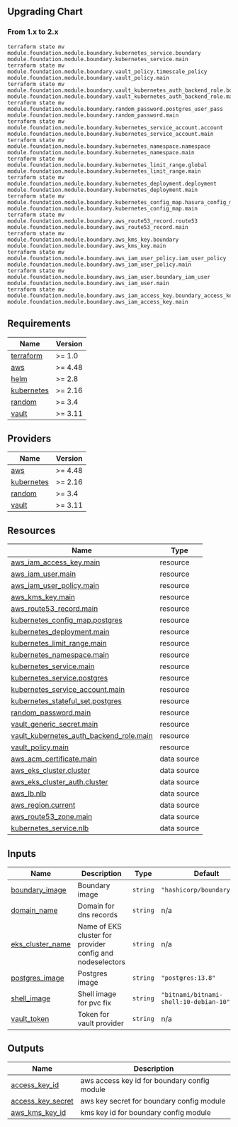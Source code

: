 ## Upgrading Chart
### From 1.x to 2.x

```console
terraform state mv module.foundation.module.boundary.kubernetes_service.boundary module.foundation.module.boundary.kubernetes_service.main
terraform state mv module.foundation.module.boundary.vault_policy.timescale_policy module.foundation.module.boundary.vault_policy.main
terraform state mv  module.foundation.module.boundary.vault_kubernetes_auth_backend_role.boundary  module.foundation.module.boundary.vault_kubernetes_auth_backend_role.main
terraform state mv module.foundation.module.boundary.random_password.postgres_user_pass module.foundation.module.boundary.random_password.main
terraform state mv module.foundation.module.boundary.kubernetes_service_account.account  module.foundation.module.boundary.kubernetes_service_account.main
terraform state mv module.foundation.module.boundary.kubernetes_namespace.namespace module.foundation.module.boundary.kubernetes_namespace.main
terraform state mv module.foundation.module.boundary.kubernetes_limit_range.global module.foundation.module.boundary.kubernetes_limit_range.main
terraform state mv module.foundation.module.boundary.kubernetes_deployment.deployment module.foundation.module.boundary.kubernetes_deployment.main
terraform state mv module.foundation.module.boundary.kubernetes_config_map.hasura_config_map module.foundation.module.boundary.kubernetes_config_map.main
terraform state mv module.foundation.module.boundary.aws_route53_record.route53 module.foundation.module.boundary.aws_route53_record.main
terraform state mv module.foundation.module.boundary.aws_kms_key.boundary  module.foundation.module.boundary.aws_kms_key.main
terraform state mv module.foundation.module.boundary.aws_iam_user_policy.iam_user_policy module.foundation.module.boundary.aws_iam_user_policy.main
terraform state mv module.foundation.module.boundary.aws_iam_user.boundary_iam_user module.foundation.module.boundary.aws_iam_user.main
terraform state mv module.foundation.module.boundary.aws_iam_access_key.boundary_access_key  module.foundation.module.boundary.aws_iam_access_key.main
```


<!-- BEGIN_TF_DOCS -->
## Requirements

| Name | Version |
|------|---------|
| <a name="requirement_terraform"></a> [terraform](#requirement\_terraform) | >= 1.0 |
| <a name="requirement_aws"></a> [aws](#requirement\_aws) | >= 4.48 |
| <a name="requirement_helm"></a> [helm](#requirement\_helm) | >= 2.8 |
| <a name="requirement_kubernetes"></a> [kubernetes](#requirement\_kubernetes) | >= 2.16 |
| <a name="requirement_random"></a> [random](#requirement\_random) | >= 3.4 |
| <a name="requirement_vault"></a> [vault](#requirement\_vault) | >= 3.11 |

## Providers

| Name | Version |
|------|---------|
| <a name="provider_aws"></a> [aws](#provider\_aws) | >= 4.48 |
| <a name="provider_kubernetes"></a> [kubernetes](#provider\_kubernetes) | >= 2.16 |
| <a name="provider_random"></a> [random](#provider\_random) | >= 3.4 |
| <a name="provider_vault"></a> [vault](#provider\_vault) | >= 3.11 |

## Resources

| Name | Type |
|------|------|
| [aws_iam_access_key.main](https://registry.terraform.io/providers/hashicorp/aws/latest/docs/resources/iam_access_key) | resource |
| [aws_iam_user.main](https://registry.terraform.io/providers/hashicorp/aws/latest/docs/resources/iam_user) | resource |
| [aws_iam_user_policy.main](https://registry.terraform.io/providers/hashicorp/aws/latest/docs/resources/iam_user_policy) | resource |
| [aws_kms_key.main](https://registry.terraform.io/providers/hashicorp/aws/latest/docs/resources/kms_key) | resource |
| [aws_route53_record.main](https://registry.terraform.io/providers/hashicorp/aws/latest/docs/resources/route53_record) | resource |
| [kubernetes_config_map.postgres](https://registry.terraform.io/providers/hashicorp/kubernetes/latest/docs/resources/config_map) | resource |
| [kubernetes_deployment.main](https://registry.terraform.io/providers/hashicorp/kubernetes/latest/docs/resources/deployment) | resource |
| [kubernetes_limit_range.main](https://registry.terraform.io/providers/hashicorp/kubernetes/latest/docs/resources/limit_range) | resource |
| [kubernetes_namespace.main](https://registry.terraform.io/providers/hashicorp/kubernetes/latest/docs/resources/namespace) | resource |
| [kubernetes_service.main](https://registry.terraform.io/providers/hashicorp/kubernetes/latest/docs/resources/service) | resource |
| [kubernetes_service.postgres](https://registry.terraform.io/providers/hashicorp/kubernetes/latest/docs/resources/service) | resource |
| [kubernetes_service_account.main](https://registry.terraform.io/providers/hashicorp/kubernetes/latest/docs/resources/service_account) | resource |
| [kubernetes_stateful_set.postgres](https://registry.terraform.io/providers/hashicorp/kubernetes/latest/docs/resources/stateful_set) | resource |
| [random_password.main](https://registry.terraform.io/providers/hashicorp/random/latest/docs/resources/password) | resource |
| [vault_generic_secret.main](https://registry.terraform.io/providers/hashicorp/vault/latest/docs/resources/generic_secret) | resource |
| [vault_kubernetes_auth_backend_role.main](https://registry.terraform.io/providers/hashicorp/vault/latest/docs/resources/kubernetes_auth_backend_role) | resource |
| [vault_policy.main](https://registry.terraform.io/providers/hashicorp/vault/latest/docs/resources/policy) | resource |
| [aws_acm_certificate.main](https://registry.terraform.io/providers/hashicorp/aws/latest/docs/data-sources/acm_certificate) | data source |
| [aws_eks_cluster.cluster](https://registry.terraform.io/providers/hashicorp/aws/latest/docs/data-sources/eks_cluster) | data source |
| [aws_eks_cluster_auth.cluster](https://registry.terraform.io/providers/hashicorp/aws/latest/docs/data-sources/eks_cluster_auth) | data source |
| [aws_lb.nlb](https://registry.terraform.io/providers/hashicorp/aws/latest/docs/data-sources/lb) | data source |
| [aws_region.current](https://registry.terraform.io/providers/hashicorp/aws/latest/docs/data-sources/region) | data source |
| [aws_route53_zone.main](https://registry.terraform.io/providers/hashicorp/aws/latest/docs/data-sources/route53_zone) | data source |
| [kubernetes_service.nlb](https://registry.terraform.io/providers/hashicorp/kubernetes/latest/docs/data-sources/service) | data source |

## Inputs

| Name | Description | Type | Default | Required |
|------|-------------|------|---------|:--------:|
| <a name="input_boundary_image"></a> [boundary\_image](#input\_boundary\_image) | Boundary image | `string` | `"hashicorp/boundary:0.11"` | no |
| <a name="input_domain_name"></a> [domain\_name](#input\_domain\_name) | Domain for dns records | `string` | n/a | yes |
| <a name="input_eks_cluster_name"></a> [eks\_cluster\_name](#input\_eks\_cluster\_name) | Name of EKS cluster for provider config and nodeselectors | `string` | n/a | yes |
| <a name="input_postgres_image"></a> [postgres\_image](#input\_postgres\_image) | Postgres image | `string` | `"postgres:13.8"` | no |
| <a name="input_shell_image"></a> [shell\_image](#input\_shell\_image) | Shell image for pvc fix | `string` | `"bitnami/bitnami-shell:10-debian-10"` | no |
| <a name="input_vault_token"></a> [vault\_token](#input\_vault\_token) | Token for vault provider | `string` | n/a | yes |

## Outputs

| Name | Description |
|------|-------------|
| <a name="output_access_key_id"></a> [access\_key\_id](#output\_access\_key\_id) | aws access key id for boundary config module |
| <a name="output_access_key_secret"></a> [access\_key\_secret](#output\_access\_key\_secret) | aws key secret for boundary config module |
| <a name="output_aws_kms_key_id"></a> [aws\_kms\_key\_id](#output\_aws\_kms\_key\_id) | kms key id for boundary config module |
<!-- END_TF_DOCS -->